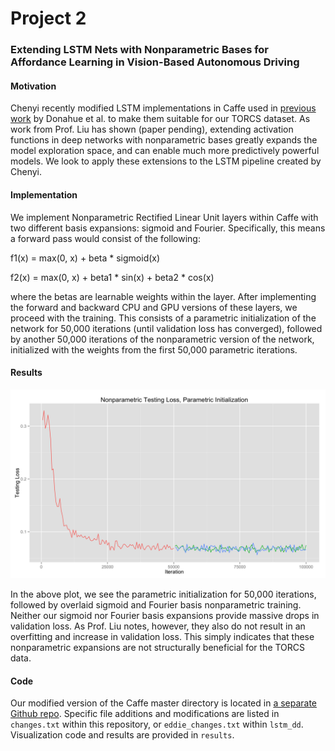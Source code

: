# Project 2
### Extending LSTM Nets with Nonparametric Bases for Affordance Learning in Vision-Based Autonomous Driving

#### Motivation
Chenyi recently modified LSTM implementations in Caffe used in [previous work](http://jeffdonahue.com/lrcn/) by Donahue et al. to make them suitable for our TORCS dataset.  As work from Prof. Liu has shown (paper pending), extending activation functions in deep networks with nonparametric bases greatly expands the model exploration space, and can enable much more predictively powerful models.  We look to apply these extensions to the LSTM pipeline created by Chenyi.

#### Implementation
We implement Nonparametric Rectified Linear Unit layers within Caffe with two different basis expansions: sigmoid and Fourier.  Specifically, this means a forward pass would consist of the following:

f1(x) = max(0, x) + beta * sigmoid(x)

f2(x) = max(0, x) + beta1 * sin(x) + beta2 * cos(x)

where the betas are learnable weights within the layer.  After implementing the forward and backward CPU and GPU versions of these layers, we proceed with the training.  This consists of a parametric initialization of the network for 50,000 iterations (until validation loss has converged), followed by another 50,000 iterations of the nonparametric version of the network, initialized with the weights from the first 50,000 parametric iterations.

#### Results
![Nonparametric Validation Loss][results]

In the above plot, we see the parametric initialization for 50,000 iterations, followed by overlaid sigmoid and Fourier basis nonparametric training.  Neither our sigmoid nor Fourier basis expansions provide massive drops in validation loss.  As Prof. Liu notes, however, they also do not result in an overfitting and increase in validation loss.  This simply indicates that these nonparametric expansions are not structurally beneficial for the TORCS data.

[results]: https://github.com/edz504/thesis/blob/master/project2/results/np_together_50_init50.png?raw=true "Nonparametric Validation Loss"


#### Code
Our modified version of the Caffe master directory is located in [a separate Github repo](https://github.com/edz504/lstm_dd/).  Specific file additions and modifications are listed in `changes.txt` within this repository, or `eddie_changes.txt` within `lstm_dd`.  Visualization code and results are provided in `results`.